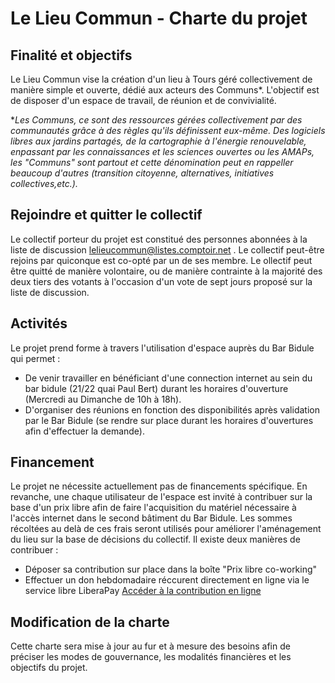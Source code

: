 # Le Lieu Commun - Charte du projet

## Finalité et objectifs
Le Lieu Commun vise la création d'un lieu à Tours géré collectivement de manière simple et ouverte, dédié aux acteurs des Communs*. 
L'objectif est de disposer d'un espace de travail, de réunion et de convivialité.

**Les Communs, ce sont des ressources gérées collectivement par des communautés grâce à des règles qu'ils définissent eux-même. Des logiciels libres aux jardins partagés, de la cartographie à l'énergie renouvelable, enpassant par les connaissances et les sciences ouvertes ou les AMAPs, les "Communs" sont partout et cette dénomination peut en rappeller beaucoup d'autres (transition citoyenne, alternatives, initiatives collectives,etc.).*

## Rejoindre et quitter le collectif
Le collectif porteur du projet est constitué des personnes abonnées à la liste de discussion lelieucommun@listes.comptoir.net .
Le collectif peut-être rejoins par quiconque est co-opté par un de ses membre.
Le ollectif peut être quitté de manière volontaire, ou de manière contrainte à la majorité des deux tiers des votants à l'occasion d'un vote de sept jours proposé sur la liste de discussion.

## Activités 

Le projet prend forme à travers l'utilisation d'espace auprès du Bar Bidule qui permet : 
 - De venir travailler en bénéficiant d'une connection internet au sein du bar bidule (21/22 quai Paul Bert) durant les horaires d'ouverture (Mercredi au Dimanche de 10h à 18h).
 - D'organiser des réunions en fonction des disponibilités après validation par le Bar Bidule (se rendre sur place durant les horaires d'ouvertures afin d'effectuer la demande).
 
## Financement
Le projet ne nécessite actuellement pas de financements spécifique. En revanche, une chaque utilisateur de l'espace est invité à contribuer sur la base d'un prix libre afin de faire l'acquisition du matériel nécessaire à l'accès internet dans le second bâtiment du Bar Bidule. Les sommes récoltées au delà de ces frais seront utilisés pour améliorer l'aménagement du lieu sur la base de décisions du collectif.
Il existe deux manières de contribuer : 
 - Déposer sa contribution sur place dans la boîte "Prix libre co-working"
 - Effectuer un don hebdomadaire réccurent directement en ligne via le service libre LiberaPay [Accéder à la contribution en ligne](https://liberapay.com/Le_Lieu_Commun/)


## Modification de la charte
Cette charte sera mise à jour au fur et à mesure des besoins afin de préciser les modes de gouvernance, les modalités financières et les objectifs du projet.
  
